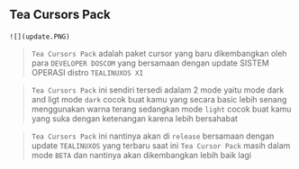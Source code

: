 ## Tea Cursors Pack

    ![](update.PNG)

   > ```Tea Cursors Pack``` adalah paket cursor yang baru dikembangkan oleh para ```DEVELOPER DOSCOM``` yang bersamaan dengan update SISTEM OPERASI distro `TEALINUXOS XI`

   > ```Tea Cursors Pack``` ini sendiri tersedi adalam 2 mode yaitu mode dark and ligt mode `dark` cocok buat kamu yang secara basic lebih senang menggunakan warna terang sedangkan mode `light` cocok buat kamu yang suka dengan ketenangan karena lebih bersahabat

   > ```Tea Cursors Pack``` ini nantinya akan di ```release``` bersamaan dengan update ```TEALINUXOS``` yang terbaru saat ini ```Tea Cursor Pack``` masih dalam mode ```BETA``` dan nantinya akan dikembangkan lebih baik lagi